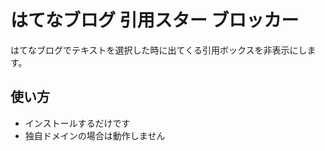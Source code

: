 # はてなブログ 引用スター ブロッカー

はてなブログでテキストを選択した時に出てくる引用ボックスを非表示にします。

## 使い方

* インストールするだけです
* 独自ドメインの場合は動作しません

